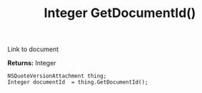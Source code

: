﻿---
uid: crmscript_ref_NSQuoteVersionAttachment_GetDocumentId
title: Integer GetDocumentId()
intellisense: NSQuoteVersionAttachment.GetDocumentId
keywords: NSQuoteVersionAttachment, GetDocumentId
so.topic: reference
---

Link to document

**Returns:** Integer


```crmscript
NSQuoteVersionAttachment thing;
Integer documentId  = thing.GetDocumentId();
```


